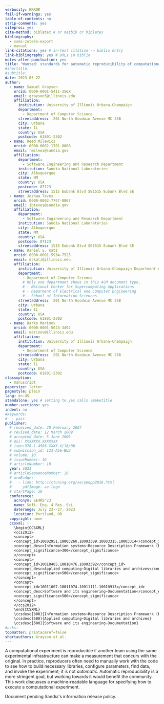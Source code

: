 ```yaml
---
verbosity: ERROR
fail-if-warnings: yes
table-of-contents: no
strip-comments: yes
citeproc: yes
cite-method: biblatex # or natbib or biblatex
bibliography:
  - sams-zotero-export
  - manual
link-citations: yes # in-text citation -> biblio entry
link-bibliography: yes # URLs in biblio
notes-after-punctuation: yes
title: "Wanted: standards for automatic reproducibility of computational experiments"
#shortitle:
#subtitle:
date: 2023-05-22
author:
  - name: Samuel Grayson
    orcid: 0000-0001-5411-356X
    email: grayson5@illinois.edu
    affiliation:
      institution: University of Illinois Urbana-Champaign
      department:
        - Department of Computer Science
      streetaddress:  201 North Goodwin Avenue MC 258
      city: Urbana
      state: IL
      country: USA
      postcode: 61801-2302
  - name: Reed Milewicz
    orcid: 0000-0002-1701-0008
    email: rmilewi@sandia.gov
    affiliation:
      department:
        - Software Engineering and Research Department
      institution: Sandia National Laboratories
      city: Albuquerque
      state: NM
      country: USA
      postcode: 87123
      streetaddress: 1515 Eubank Blvd SE1515 Eubank Blvd SE
  - name: Joshua Teves
    orcid: 0000-0002-7767-0067
    email: jbteves@sandia.gov
    affiliation:
      department:
        - Software Engineering and Research Department
      institution: Sandia National Laboratories
      city: Albuquerque
      state: NM
      country: USA
      postcode: 87123
      streetaddress: 1515 Eubank Blvd SE1515 Eubank Blvd SE
  - name: Daniel S. Katz
    orcid: 0000-0001-5934-7525
    email: dskatz@illinois.edu
    affiliation:
      institution: University of Illinois Urbana-Champaign Department of Computer Science
      department:
        - Department of Computer Science
        # Only one department shows in this ACM document type.
        # - National Center for Supercomputing Applications
        # - Deparment of Electrical and Computer Engineering
        # - School of Information Sciences
      streetaddress:  201 North Goodwin Avenue MC 258
      city: Urbana
      state: IL
      country: USA
      postcode: 61801-2302
  - name: Darko Marinov
    orcid: 0000-0001-5023-3492
    email: marinov@illinois.edu
    affiliation:
      institution: University of Illinois Urbana-Champaign
      department:
        - Department of Computer Science
      streetaddress:  201 North Goodwin Avenue MC 258
      city: Urbana
      state: IL
      country: USA
      postcode: 61801-2302
classoption:
  - manuscript
papersize: letter
pagestyle: plain
lang: en-US
standalone: yes # setting to yes calls \maketitle
number-sections: yes
indent: no
#keywords:
#  - pass
publisher:
  # received_date: 20 February 2007
  # revised_date: 12 March 2009
  # accepted_date: 5 June 2009
  # doi: XXXXXXX.XXXXXXX
  # isbn:978-1-4503-XXXX-X/18/06
  # submission_id: 123-A56-BU3
  # volume: 10
  # issueNumber: 10
  # articleNumber: 10
  year: 2023
  # articleSequenceNumber: 10
  # acmBadge:
  #   - link: http://ctuning.org/ae/ppopp2016.html
  #     pdfImage: ae-logo
  # startPage: 10
  conference:
    acronym: SE4RS'23
    name: Soft. Eng. 4 Res. Sci.
    daterange: July 23--27, 2023
    location: Portland, OR
  copyright: none
  ccsxml: |
    \begin{CCSXML}
    <ccs2012>
    <concept>
    <concept_id>10002951.10003260.10003309.10003315.10003314</concept_id>
    <concept_desc>Information systems~Resource Description Framework (RDF)</concept_desc>
    <concept_significance>300</concept_significance>
    </concept>
    <concept>
    <concept_id>10010405.10010476.10003392</concept_id>
    <concept_desc>Applied computing~Digital libraries and archives</concept_desc>
    <concept_significance>500</concept_significance>
    </concept>
    <concept>
    <concept_id>10011007.10011074.10011111.10010913</concept_id>
    <concept_desc>Software and its engineering~Documentation</concept_desc>
    <concept_significance>500</concept_significance>
    </concept>
    </ccs2012>
    \end{CCSXML}
    \ccsdesc[300]{Information systems~Resource Description Framework (RDF)}
    \ccsdesc[500]{Applied computing~Digital libraries and archives}
    \ccsdesc[500]{Software and its engineering~Documentation}
#acks:
topmatter: printacmref=false
shortauthors: Grayson et al.
---
```


A computational experiment is reproducible if another team using the same experimental infrastructure can make a measurement that concurs with the original.
In practice, reproducers often need to manually work with the code to see how to build necessary libraries, configure parameters, find data, and invoke the experiment; it is not _automatic_.
Automatic reproducibility is a more stringent goal, but working towards it would benefit the community.
This work discusses a machine-readable language for specifying how to execute a computational experiment.

Document pending Sandia's information release policy.
